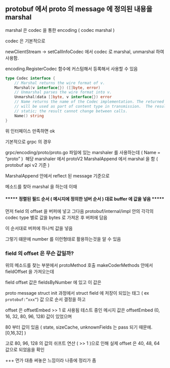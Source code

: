 
## protobuf 에서 proto 의 message 에 정의된 내용을 marshal

marshal 은 codec 을 통한 encoding ( codec marshal ) 

codec 은 기본적으로

newClientStream -> setCallInfoCodec 에서 codec 로 marshal, unmarshal 하여 사용함.

encoding.RegisterCodec 함수에 커스텀해서 등록해서 사용할 수 있음
```go
type Codec interface {
	// Marshal returns the wire format of v.
	Marshal(v interface{}) ([]byte, error)
	// Unmarshal parses the wire format into v.
	Unmarshal(data []byte, v interface{}) error
	// Name returns the name of the Codec implementation. The returned string
	// will be used as part of content type in transmission.  The result must be
	// static; the result cannot change between calls.
	Name() string
}
```
위 인터페이스 만족하면 ok 

기본적으로 grpc 의 경우

grpc/encoding/proto/proto.go 파일에 있는 marshaler 를 사용하는데 ( Name = “proto” ) 
해당 marshaler 에서 protoV2 MarshalAppend 에서 marshal 을 함 ( protobuf api v2 기준 )

MarshalAppend 안에서 reflect 된 message 기준으로 

메소드를 찾아 marshal 을 하는데 이때

#### ***** 정렬된 필드 순서 ( 메시지에 정의한 넘버 순서 ) 대로 buffer 에 값을 넣음 ***** 

먼저 field 의 offset 을 버퍼에 넣고 그다음 protobuf/internal/impl 안의 각각의 codec type 별로 값을 bytes 로 가져온 후 버퍼에 담음

이 순서대로 버퍼에 하나씩 값을 넣음

그렇기 떄문에 number 를 이런형태로 활용하는것을 알 수 있음

### field 의 offset 은 무슨 값일까? 
위의 메소드를 찾는 부분에서 protoMethod 호출
makeCoderMethods 안에서
fieldOffset 을 가져오는데

field offset 값은 fieldsByNumber 에 있고 이 값은

proto message struct init 과정에서 struct field 에 저장이 되있는 태그 ( ex `protobuf:”xxx”`) 값 으로 
순서 결정을 하고 

offset 은 offsetEmbed >> 1 로 사용됨 
테스트 중인 메시지 값은 offsetEmbed (0, 16, 32, 80, 96, 128) 값이 있었으며

80 부터 값이 있음 ( state, sizeCache, unknownFields 는 pass 되기 때문에.[0,16,32] )

고로 80, 96, 128 의 값의 쉬프트 연산 ( >> 1 )으로 인해
실제 offset 은 40, 48, 64 값으로 되었음을 확인 



+++ 먼가 대충 써놓은 느낌이라 나중에 정리가 좀 
